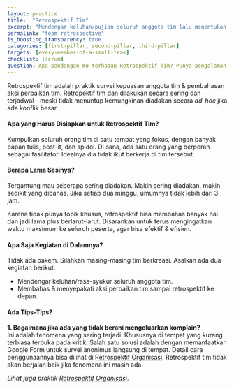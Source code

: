```yaml
---
layout: practice
title:  "Retrospektif Tim"
excerpt: "Mendengar keluhan/pujian seluruh anggota tim lalu menentukan aksi perbaikan jangka pendek, sehingga masalah & potensi tim terangkat cepat."
permalink: "team-retrospective"
is_boosting_transparency: true
categories: [first-pillar, second-pillar, third-pillar]
targets: [every-member-of-a-small-team]
checklist: [scrum]
question: Apa pandangan-mu terhadap Retrospektif Tim? Punya pengalaman pribadi?
---
```


Retrospektif tim adalah praktik survei kepuasan anggota tim & pembahasan aksi perbaikan tim. Retropektif tim dan dilakukan secara sering dan terjadwal&mdash;meski tidak menuntup kemungkinan diadakan secara _ad-hoc_ jika ada konflik besar.

#### Apa yang Harus Disiapkan untuk Retrospektif Tim?

Kumpulkan seluruh orang tim di satu tempat yang fokus, dengan banyak papan tulis, post-it, dan spidol. Di sana, ada satu orang yang berperan sebagai fasilitator. Idealnya dia tidak ikut berkerja di tim tersebut.

#### Berapa Lama Sesinya?

Tergantung mau seberapa sering diadakan. Makin sering diadakan, makin sedikit yang dibahas. Jika setiap dua minggu, umumnya tidak lebih dari 3 jam.

Karena tidak punya topik khusus, retrospektif bisa membahas banyak hal dan jadi lama plus berlarut-larut. Disarankan untuk terus mengingatkan waktu maksimum ke seluruh peserta, agar bisa efektif & efisien. 

#### Apa Saja Kegiatan di Dalamnya?

Tidak ada pakem. Silahkan masing-masing tim berkreasi. Asalkan ada dua kegiatan berikut:

* Mendengar keluhan/rasa-syukur seluruh anggota tim.
* Membahas & menyepakati aksi perbaikan tim sampai retrospektif ke depan.

#### Ada Tips-Tips?

**1. Bagaimana jika ada yang tidak berani mengeluarkan komplain?**  
Ini adalah fenomena yang sering terjadi. Khususnya di tempat yang kurang terbiasa terbuka pada kritik. Salah satu solusi adalah dengan memanfaatkan Google Form untuk survei anonimus langsung di tempat. Detail cara penggunaannya bisa dilihat di [Retrospektif Organisasi](/organization-retrospective). Retrospektif tim tidak akan berjalan baik jika fenomena ini masih ada.

_Lihat juga praktik [Retrospektif Organisasi](/organization-retrospective)_.
